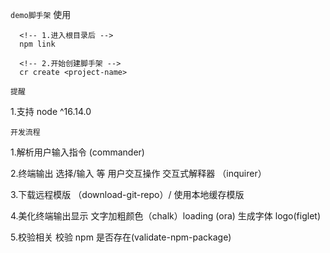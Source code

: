 `demo脚手架`
使用

```
  <!-- 1.进入根目录后 -->
  npm link

  <!-- 2.开始创建脚手架 -->
  cr create <project-name>
```

`提醒`

1.支持 node ^16.14.0

`开发流程`

1.解析用户输入指令 (commander)

2.终端输出 选择/输入 等 用户交互操作 交互式解释器 （inquirer）

3.下载远程模版 （download-git-repo）/ 使用本地缓存模版

4.美化终端输出显示 文字加粗颜色（chalk）loading (ora) 生成字体 logo(figlet)

5.校验相关 校验 npm 是否存在(validate-npm-package)
